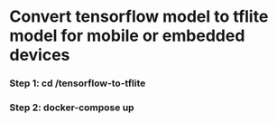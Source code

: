 # Convert tensorflow model to tflite model for mobile or embedded devices

### Step 1: cd /tensorflow-to-tflite
### Step 2: docker-compose up
